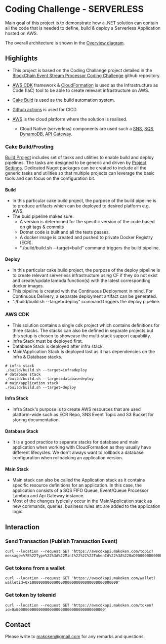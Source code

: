 # Coding Challenge - SERVERLESS 

Main goal of this project is to demonstrate how a .NET solution can contain all the code that is needed to define, build & deploy a Serverless Application hosted on AWS. 

The overall architecture is shown in the [Overview diagram](http://awscdkdemo.makoken.com/docs/overview.html). 

## Highlights
* This project is based on the Coding Challange project detailed in the [BlockChain Event Stream Processor Coding Challenge](https://github.com/makokendev/BlockChainEventStreamProcessorCodingChallenge) github repository.

* [AWS CDK](https://aws.amazon.com/cdk/) framework & [CloudFormation](https://aws.amazon.com/cloudformation/) is used as the Infrastructure as Code (IaC) tool to be able to create relevant infrastructure on AWS.

* [Cake Buid](https://cakebuild.net/) is used as the build automation system. 

* [Github actions](https://github.com/features/actions) is used for CICD. 

* [AWS](https://aws.amazon.com/) is the cloud platform where the solution is realised. 
  * Cloud Native (serverless) components are used such a [SNS](https://aws.amazon.com/sns/), [SQS](https://aws.amazon.com/sns/), [DynamoDB](https://aws.amazon.com/dynamodb/), [API Gateway](https://aws.amazon.com/api-gateway/).

### Cake Build/Frosting

[Build Project](https://github.com/makokendev/AWSCDKDemoDraft/tree/master/build) includes set of tasks and utilities to enable build and deploy pipelines. The tasks are designed to be generic and driven by [Project Settings](https://github.com/makokendev/AWSCDKDemoDraft/blob/master/build/Tasks/SetupTask.cs). Dedicated Nuget packages can be created to include all the generic tasks and utilities so that multiple projects can leverage the basic tools and can focus on the configuration bit.

#### Build
* In this particular cake build project, the purpose of the build pipeline is to produce artifacts which can be deployed to desired platform e.g. AWS.
* The buid pipeline makes sure:
  * A version is determined for the specific version of the code based on git tags & commits
  * Dotnet code is built and all the tests passes.
  * A docker image is created and pushed to private Docker Registry (ECR).
  * "./build/build.sh --target=build" command triggers the build pipeline.

#### Deploy
* In this particular cake build project, the purpose of the deploy pipeline is to create relevant serverless infrastructure using CF if they do not exist and create/update lambda function(s) with the latest corresponding docker images. 
* This pipeline is created with the Continuous Deployment in mind. For Continuous Delivery, a separate deployment artifact can be generated.
* "./build/build.sh --target=deploy" command triggers the deploy pipeline.

### AWS CDK

* This solution contains a single cdk project which contains definitions for three stacks. The stacks can also be defined in separate projects but this setup is chosen to showcase the multi-stack support capability.
* Infra Stack must be deployed first. 
* Database Stack is deployed after infra stack. 
* Main/Application Stack is deployed last as it has dependencies on the Infra & Database stacks.

```
# infra stack
./build/build.sh --target=infradeploy
# database stack
./build/build.sh --target=databasedeploy
# main/application stack
./build/build.sh --target=deploy

```

#### Infra Stack

* Infra Stack's purpose is to create AWS resources that are used platform-wide such as ECR Repo, SNS Event Topic and S3 Bucket for storing documentation.

#### Database Stack

* It is a good practice to separate stacks for database and main application when working with CloudFormation as they usually have different lifecycles. We don't always want to rollback a database configuration when rollbacking an application version. 

#### Main Stack

* Main stack can also be called the Application stack as it contains specific resource definitions for an application. In this case, the application consists of a SQS FIFO Queue, Event/Queue Processor Lambda and Api Gateway instance. 
* Most of the changes typically occur in the Main/Application stack as new commands, queries, business rules etc are added to the application logic. 

## Interaction

### Send Transaction (Publish Transaction Event)
```
curl --location --request GET 'https://awscdkapi.makoken.com/topic?message=%7B%22Type%22%3A%22Mint%22%2C%22TokenId%22%3A%220xD000000000000000000000000000000000000000%22%2C%22Address%22%3A%220x2000000000000000000000000000000000000000%22%7D'
```
### Get tokens from a wallet
```
curl --location --request GET 'https://awscdkapi.makoken.com/wallet?walletid=0x1000000000000000000000000000000000000000'
```
### Get token by tokenid
```
curl --location --request GET 'https://awscdkapi.makoken.com/token?id=0xE000000000000000000000000000000000000000'
```
## Contact 

Please write to makoken@gmail.com for any remarks and questions.
